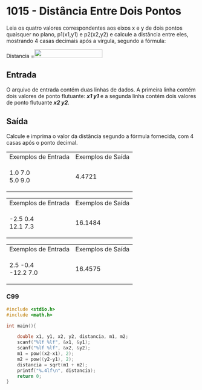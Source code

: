 <html>
<body style="padding: 10px 0px;">
    <div class="header">
<h1>1015 - Distância Entre Dois Pontos</h1>
        <div class="problem">
            <div class="description">
                <p>
                    Leia os quatro valores correspondentes aos eixos x e y de dois pontos quaisquer no plano, p1(x1,y1) e p2(x2,y2) e calcule a distância entre eles, mostrando 4 casas decimais após a vírgula, segundo a fórmula:</p>
                    <P>
                    Distancia =<img alt="" src="https://resources.beecrowd.com.br/gallery/images/problems/UOJ_1015.png" style="width: 180px; height: 23px;" /></p>
            </div>
            <h2>Entrada</h2>
            <div class="input">
                <p>
                    O arquivo de entrada contém duas linhas de dados. A primeira linha contém dois valores de ponto flutuante: <em><strong>x1 y1</strong></em> e a segunda linha contém dois valores de ponto flutuante <em><strong>x2 y2</strong></em>.</p>
            </div>
            <h2>Saída</h2>
            <div class="output">
                <p>
                    Calcule e imprima o valor da distância segundo a fórmula fornecida, com 4 casas após o ponto decimal.</p>
            </div>
            <div class="both"></div>
            <table>
                <tbody>
                    <tr>
                        <td>Exemplos de Entrada</td>
                        <td>Exemplos de Saída</td>
                    </tr>
                    <tr>
                        <td class="division">
                            <p>
                                1.0 7.0<br />
                                5.0 9.0</p>
                        </td>
                        <td>
                            <p>
                                4.4721</p>
                        </td>
                    </tr>
                </tbody>
            </table>
            <table>
                <tbody>
                    <tr>
                        <td>Exemplos de Entrada</td>
                        <td>Exemplos de Saída</td>
                    </tr>
                    <tr>
                        <td class="division">
                            <p>
                                -2.5 0.4<br />
                                12.1 7.3</p>
                        </td>
                        <td>
                            <p>
                                16.1484</p>
                        </td>
                    </tr>
                </tbody>
            </table>
            <table>
                <tbody>
                    <tr>
                        <td>Exemplos de Entrada</td>
                        <td>Exemplos de Saída</td>
                    </tr>
                    <tr>
                        <td class="division">
                            <p>
                                2.5 -0.4<br />
                                -12.2 7.0</p>
                        </td>
                        <td>
                            <p>
                                16.4575</p>
                        </td>
                    </tr>
                </tbody>
            </table>
        </div>
    </div>
</body>
</html>

### C99

```c
#include <stdio.h>
#include <math.h>

int main(){

    double x1, y1, x2, y2, distancia, m1, m2;
    scanf("%lf %lf", &x1, &y1);
    scanf("%lf %lf", &x2, &y2);
    m1 = pow((x2-x1), 2);
    m2 = pow((y2-y1), 2);
    distancia = sqrt(m1 + m2);
    printf("%.4lf\n", distancia);
    return 0;
}
```
